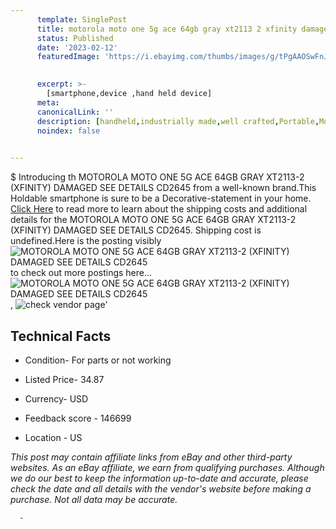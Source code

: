 ```yaml
---
      template: SinglePost
      title: motorola moto one 5g ace 64gb gray xt2113 2 xfinity damaged see details cd2645
      status: Published
      date: '2023-02-12'
      featuredImage: 'https://i.ebayimg.com/thumbs/images/g/tPgAAOSwFnJj5AiJ/s-l225.jpg'
       

      excerpt: >-
        [smartphone,device ,hand held device]
      meta:
      canonicalLink: ''
      description: [handheld,industrially made,well crafted,Portable,Mobile,Compact,Convenient,Lightweight,Maneuverable,Man-portable,Miniature,Carriable,Hand-held,Light,Holdable,Transportable,Mobile device,Pocket-sized,On-the-go,Wireless,Cordless,Compact size,Convenient size, smartphone,device ,hand held device]
      noindex: false
      

---
```

$
      Introducing th MOTOROLA MOTO ONE 5G ACE 64GB GRAY XT2113-2 (XFINITY) DAMAGED SEE DETAILS CD2645 from a well-known brand.This Holdable smartphone is sure to be a Decorative-statement in your home. [Click Here](https://www.ebay.com/itm/304798168767?hash=item46f762f6bf%3Ag%3AtPgAAOSwFnJj5AiJ&mkevt=1&mkcid=1&mkrid=711-53200-19255-0&campid=%253CePNCampaignId%253E&customid=%253CreferenceId%253E&toolid=10049) to read more to learn about the shipping costs and additional details for the MOTOROLA MOTO ONE 5G ACE 64GB GRAY XT2113-2 (XFINITY) DAMAGED SEE DETAILS CD2645. Shipping cost is undefined.Here is the posting visibly ![MOTOROLA MOTO ONE 5G ACE 64GB GRAY XT2113-2 (XFINITY) DAMAGED SEE DETAILS CD2645](https://i.ebayimg.com/thumbs/images/g/tPgAAOSwFnJj5AiJ/s-l225.jpg) to check out more postings here... ![MOTOROLA MOTO ONE 5G ACE 64GB GRAY XT2113-2 (XFINITY) DAMAGED SEE DETAILS CD2645](https://i.ebayimg.com/images/g/tPgAAOSwFnJj5AiJ/s-l1600.jpg), ![check vendor page](https://origin-galleryplus.ebayimg.com/ws/web/304798168767_2_0_1/225x225.jpg,https://origin-galleryplus.ebayimg.com/ws/web/304798168767_3_0_1/225x225.jpg,https://origin-galleryplus.ebayimg.com/ws/web/304798168767_4_0_1/225x225.jpg,https://origin-galleryplus.ebayimg.com/ws/web/304798168767_5_0_1/225x225.jpg,https://origin-galleryplus.ebayimg.com/ws/web/304798168767_6_0_1/225x225.jpg,https://origin-galleryplus.ebayimg.com/ws/web/304798168767_7_0_1/225x225.jpg)'

      

 ## Technical Facts 



     
      

 - Condition- For parts or not working 


      

 - Listed Price- 34.87 


      

 - Currency- USD 


      

 - Feedback score - 146699 


      

 - Location - US 


      
      

 *_This post may contain affiliate links from eBay and other third-party websites. As an eBay affiliate, we earn from qualifying purchases. Although we do our best to keep the information up-to-date and accurate, please check the date and all details with the vendor's website before making a purchase. Not all data may be accurate._*




      -
